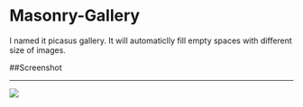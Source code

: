 # Masonry-Gallery
I named it picasus gallery. It will automaticlly fill empty spaces with different size of images.

##Screenshot
<hr>
<img src="https://user-images.githubusercontent.com/84139612/181238021-7313e080-53dd-43e3-96bc-d78a17f968b7.png"/>
